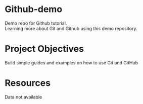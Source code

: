 # Github-demo
Demo repo for Github tutorial.  
Learning more about Git and Github using this demo repository.

# Project Objectives
Build simple guides and examples on how to use Git and GitHub

# Resources
Data not available
